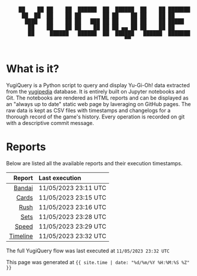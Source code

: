 <div align='center'>
    <pre>
    <br>
    ██    ██ ██    ██  ██████  ██  ██████  ██    ██ ███████ ██████  ██    ██ 
     ██  ██  ██    ██ ██       ██ ██    ██ ██    ██ ██      ██   ██  ██  ██  
      ████   ██    ██ ██   ███ ██ ██    ██ ██    ██ █████   ██████    ████   
       ██    ██    ██ ██    ██ ██ ██ ▄▄ ██ ██    ██ ██      ██   ██    ██    
       ██     ██████   ██████  ██  ██████   ██████  ███████ ██   ██    ██    
                                      ▀▀                                     
    </pre>
</div>

# What is it?

YugiQuery is a Python script to query and display Yu-Gi-Oh! data extracted from the [yugipedia](http://yugipedia.com) database. It is entirely built on Jupyter notebooks and Git. The notebooks are rendered as HTML reports and can be displayed as an "always up to date" static web page by laveraging on GitHub pages. The raw data is kept as CSV files with timestamps and changelogs for a thorough record of the game's history. Every operation is recorded on git with a descriptive commit message. 

# Reports

Below are listed all the available reports and their execution timestamps. 

|                    Report | Last execution       |
| -------------------------:|:-------------------- |
| [Bandai](Bandai.html) | 11/05/2023 23:11 UTC |
| [Cards](Cards.html) | 11/05/2023 23:15 UTC |
| [Rush](Rush.html) | 11/05/2023 23:16 UTC |
| [Sets](Sets.html) | 11/05/2023 23:28 UTC |
| [Speed](Speed.html) | 11/05/2023 23:29 UTC |
| [Timeline](Timeline.html) | 11/05/2023 23:32 UTC |


The full YugiQuery flow was last executed at `11/05/2023 23:32 UTC`

This page was generated at `{{ site.time | date: "%d/%m/%Y %H:%M:%S %Z" }}`
